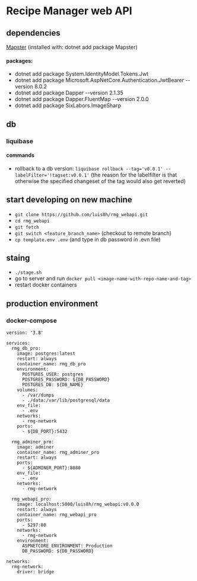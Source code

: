 # Recipe Manager web API

## dependencies
[Mapster](https://github.com/MapsterMapper/Mapster) (installed with: dotnet add package Mapster)

#### packages:
- dotnet add package System.IdentityModel.Tokens.Jwt
- dotnet add package Microsoft.AspNetCore.Authentication.JwtBearer --version 8.0.2
- dotnet add package Dapper --version 2.1.35
- dotnet add package Dapper.FluentMap --version 2.0.0
- dotnet add package SixLabors.ImageSharp

## db
### liquibase
#### commands
-   rollback to a db version: ```liquibase rollback --tag='v0.0.1' --labelFilter='!tagset:v0.0.1'```
    (the reason for the labelfilter is that otherwise the specified changeset of the tag would also get reverted)

## start developing on new machine
-   `git clone https://github.com/luis8h/rmg_webapi.git`
-   `cd rmg_webapi`
-   `git fetch`
-   `git switch <feature_branch_name>` (checkout to remote branch)
-   `cp template.env .env` (and type in db password in .evn file)


## staing
-   `./stage.sh`
-   go to server and run `docker pull <image-name-with-repo-name-and-tag>`
-   restart docker containers


## production environment

### docker-compose

```
version: '3.8'

services:
  rmg_db_pro:
    image: postgres:latest
    restart: always
    container_name: rmg_db_pro
    environment:
      POSTGRES_USER: postgres
      POSTGRES_PASSWORD: ${DB_PASSWORD}
      POSTGRES_DB: ${DB_NAME}
    volumes:
      - /var/dumps
      - ./data:/var/lib/postgresql/data
    env_file:
      - .env
    networks:
      - rmg-network
    ports:
      - ${DB_PORT}:5432

  rmg_adminer_pro:
    image: adminer
    container_name: rmg_adminer_pro
    restart: always
    ports:
      - ${ADMINER_PORT}:8080
    env_file:
      - .env
    networks:
      - rmg-network

  rmg_webapi_pro:
    image: localhost:5000/luis8h/rmg_webapi:v0.0.0
    restart: always
    container_name: rmg_webapi_pro
    ports:
      - 5297:80
    networks:
      - rmg-network
    environment:
      ASPNETCORE_ENVIRONMENT: Production
      DB_PASSWORD: ${DB_PASSWORD}

networks:
  rmg-network:
    driver: bridge
```
